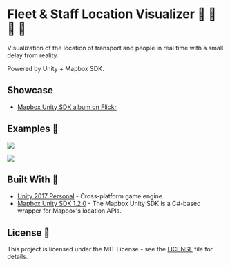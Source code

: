 # Fleet & Staff Location Visualizer :satellite: :office: :running: :police_car:

Visualization of the location of transport and people in real time with a small delay from reality. 

Powered by Unity + Mapbox SDK.

## Showcase

* [Mapbox Unity SDK album on Flickr](https://flic.kr/s/aHskPHLmgP)

## Examples :eyes:

![](docs/realistic.gif)

![](docs/stylized.gif)

## Built With :wrench:

* [Unity 2017 Personal](https://unity3d.com) - Cross-platform game engine.
* [Mapbox Unity SDK 1.2.0](https://www.mapbox.com/unity) - The Mapbox Unity SDK is a C#-based wrapper for Mapbox's location APIs.

## License :page_facing_up:

This project is licensed under the MIT License - see the [LICENSE](LICENSE) file for details.
